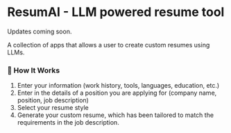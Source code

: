 # ResumAI - LLM powered resume tool

Updates coming soon.

A collection of apps that allows a user to create custom resumes using LLMs.

### 🧩 How It Works

1. Enter your information (work history, tools, languages, education, etc.)
2. Enter in the details of a position you are applying for (company name, position, job description)
3. Select your resume style
4. Generate your custom resume, which has been tailored to match the requirements in the job description.
